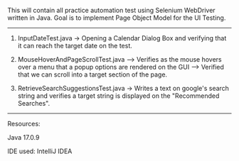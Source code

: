This will contain all practice automation test using Selenium WebDriver written in Java. Goal is to implement Page Object Model for the UI Testing.

*****************
1) InputDateTest.java -> Opening a Calendar Dialog Box and verifying that it can reach the target date on the test.

2) MouseHoverAndPageScrollTest.java
   --> Verifies as the mouse hovers over a menu that a popup options are rendered on the GUI
   --> Verified that we can scroll into a target section of the page.

3) RetrieveSearchSuggestionsTest.java -> Writes a text on google's search string and verifies a target string is displayed on the "Recommended Searches".

*****************
Resources:

Java 17.0.9

IDE used: IntelliJ IDEA
